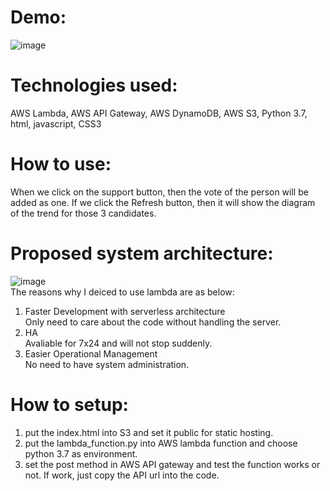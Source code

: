 # Demo:
![image](https://github.com/manbobo2002/serverless-votting/blob/master/demo.gif)  

# Technologies used:  
AWS Lambda, AWS API Gateway, AWS DynamoDB, AWS S3, Python 3.7, html, javascript, CSS3

# How to use:  
When we click on the support button, then the vote of the person will be added as one. If we click the Refresh button, then it will show the diagram of the trend for those 3 candidates.  

# Proposed system architecture:
![image](https://github.com/manbobo2002/serverless-votting/blob/master/Architecture.PNG)  
The reasons why I deiced to use lambda are as below:  
1. Faster Development with serverless architecture  
Only need to care about the code without handling the server.  
2. HA  
Avaliable for 7x24 and will not stop suddenly.
3. Easier Operational Management  
No need to have system administration.    

# How to setup:  
1. put the index.html into S3 and set it public for static hosting.  
2. put the lambda_function.py into AWS lambda function and choose python 3.7 as environment.  
3. set the post method in AWS API gateway and test the function works or not. If work, just copy the API url into the code.  
